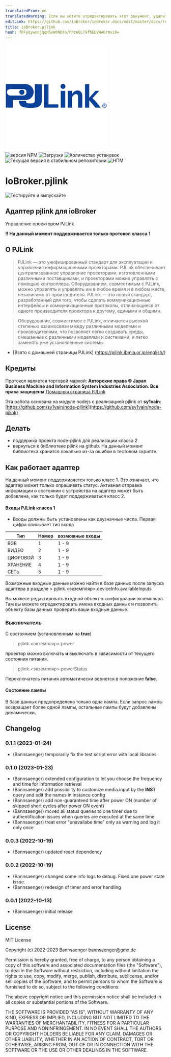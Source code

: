 ```yaml
---
translatedFrom: en
translatedWarning: Если вы хотите отредактировать этот документ, удалите поле «translationFrom», в противном случае этот документ будет снова автоматически переведен
editLink: https://github.com/ioBroker/ioBroker.docs/edit/master/docs/ru/adapterref/iobroker.pjlink/README.md
title: ioBroker.pjlink
hash: fRFyqywoqjqqH5xW0ND8o/PnzeQLT9fhEDVWAGrmvi8=
---
```

![Логотип](../../../en/adapterref/iobroker.pjlink/admin/pjlink.png)

![версия NPM](https://img.shields.io/npm/v/iobroker.pjlink.svg)
![Загрузки](https://img.shields.io/npm/dm/iobroker.pjlink.svg)
![Количество установок](https://iobroker.live/badges/pjlink-installed.svg)
![Текущая версия в стабильном репозитории](https://iobroker.live/badges/pjlink-stable.svg)
![НПМ](https://nodei.co/npm/iobroker.pjlink.png?downloads=true)

# IoBroker.pjlink
![Тестируйте и выпускайте](https://github.com/Bannsaenger/ioBroker.pjlink/workflows/Test%20and%20Release/badge.svg)

## Адаптер pjlink для ioBroker
Управление проектором PJLink

**!! На данный момент поддерживается только протокол класса 1**

## О PJLink
> PJLink — это унифицированный стандарт для эксплуатации и управления информационными проекторами.
PJLink обеспечивает централизованное управление проекторами, изготовленными различными поставщиками, и проекторами можно управлять с помощью контроллера.
Оборудованием, совместимым с PJLink, можно управлять и управлять им в любое время и в любом месте, независимо от производителя.
PJLink — это новый стандарт, разработанный для того, чтобы сделать коммуникационные интерфейсы и коммуникационные протоколы, отличающиеся от одного производителя проектора к другому, едиными и общими.

> Оборудование, совместимое с PJLink, отличается высокой степенью взаимосвязи между различными моделями и производителями, что позволяет легко создавать среды, смешанные с различными моделями и системами, и легко заменять уже установленные системы.

* [Взято с домашней страницы PJLink] (https://pjlink.jbmia.or.jp/english/)

## Кредиты
Протокол является торговой маркой: **Авторские права © Japan Business Machine and Information System Industries Association. Все права защищены** [Домашняя страница PJLink](https://pjlink.jbmia.or.jp/english/)

Эта работа основана на модуле nodejs с реализацией pjlink от **sy1vain**: [https://github.com/sy1vain/node-pjlink](https://github.com/sy1vain/node-pjlink)

## Делать
* поддержка проекта node-pjlink для реализации класса 2
* вернуться к библиотеке pjlink на github. На данный момент библиотека хранится локально из-за ошибки в тестовом скрипте.

## Как работает адаптер
На данный момент поддерживается только класс 1. Это означает, что адаптер может только опрашивать статус.
Активная отправка информации о состоянии с устройства на адаптер может быть добавлена, как только будет поддерживаться класс 2.

#### Входы PJLink класса 1
* Входы должны быть установлены как двузначные числа. Первая цифра описывает тип входа

| Тип | Номер | возможные входы |
| ------- | ------ | --------------- |
| RGB | 1 | 1 - 9 |
| ВИДЕО | 2 | 1 - 9 |
| ЦИФРОВОЙ | 3 | 1 - 9 |
| ХРАНЕНИЕ | 4 | 1 - 9 |
| СЕТЬ | 5 | 1 - 9 |

Возможные входные данные можно найти в базе данных после запуска адаптера в разделе > pjlink.\<экземпляр\>.deviceInfo.availableInputs

Вы можете редактировать входной объект в конфигурации экземпляра. Там вы можете отредактировать имена входных данных и позволить объекту базы данных проверить ваши входные данные.

### Выключатель
С состоянием (установленным на **true**)

> pjlink.\<экземпляр\>.power

проектор можно включать **и** выключать в зависимости от текущего состояния питания.

> pjlink.\<экземпляр\>.powerStatus

Переключатель питания автоматически вернется в положение **false**.

#### Состояние лампы
В базе данных предопределена только одна лампа. Если запрос лампы возвращает более одной лампы, остальные лампы будут добавлены динамически.

## Changelog
<!--
    Placeholder for the next version (at the beginning of the line):
    ### **WORK IN PROGRESS**
-->
### 0.1.1 (2023-01-24)
* (Bannsaenger) temporarily fix the test script error with local libraries

### 0.1.0 (2023-01-23)
* (Bannsaenger) extended configuration to let you choose the frequency and time for information retrieval
* (Bannsaenger) add possibility to customize media.input by the **INST** query and edit the names in instance config
* (Bannsaenger) add non-guaranteed time after power ON (number of skipped short cycles after power ON event)
* (Bannsaenger) moved all status queries to one timer due to authentification issues when queries are executed at the same time
* (Bannsaenger) treat error "unavailabe time" only as warning and log it only once

### 0.0.3 (2022-10-19)
* (Bannsaenger) updated react dependency

### 0.0.2 (2022-10-19)
* (Bannsaenger) changed some info logs to debug. Fixed one power state issue.
* (Bannsaenger) redesign of timer and error handling

### 0.0.1 (2022-10-13)
* (Bannsaenger) initial release

## License
MIT License

Copyright (c) 2022-2023 Bannsaenger <bannsaenger@gmx.de>

Permission is hereby granted, free of charge, to any person obtaining a copy
of this software and associated documentation files (the "Software"), to deal
in the Software without restriction, including without limitation the rights
to use, copy, modify, merge, publish, distribute, sublicense, and/or sell
copies of the Software, and to permit persons to whom the Software is
furnished to do so, subject to the following conditions:

The above copyright notice and this permission notice shall be included in all
copies or substantial portions of the Software.

THE SOFTWARE IS PROVIDED "AS IS", WITHOUT WARRANTY OF ANY KIND, EXPRESS OR
IMPLIED, INCLUDING BUT NOT LIMITED TO THE WARRANTIES OF MERCHANTABILITY,
FITNESS FOR A PARTICULAR PURPOSE AND NONINFRINGEMENT. IN NO EVENT SHALL THE
AUTHORS OR COPYRIGHT HOLDERS BE LIABLE FOR ANY CLAIM, DAMAGES OR OTHER
LIABILITY, WHETHER IN AN ACTION OF CONTRACT, TORT OR OTHERWISE, ARISING FROM,
OUT OF OR IN CONNECTION WITH THE SOFTWARE OR THE USE OR OTHER DEALINGS IN THE
SOFTWARE.